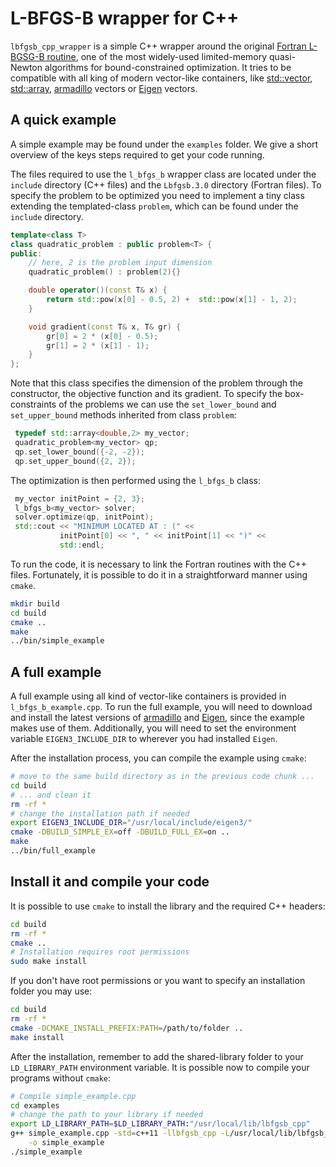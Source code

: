 # L-BFGS-B wrapper for C++
`lbfgsb_cpp_wrapper` is a simple C++ wrapper around the original [Fortran
L-BGSG-B routine](http://users.iems.northwestern.edu/~nocedal/lbfgsb.html), one
of the most widely-used limited-memory quasi-Newton algorithms for
bound-constrained optimization. It tries to be compatible with all king of modern vector-like containers, like [std::vector](http://en.cppreference.com/w/cpp/container/vector), [std::array](http://en.cppreference.com/w/cpp/container/array), [armadillo](http://arma.sourceforge.net/docs.html) vectors or 
[Eigen](http://eigen.tuxfamily.org/index.php?title=Main_Page) vectors.

## A quick example
A simple example may be found under the `examples` folder. We give a short overview of the keys steps required to get your code running.

The files required to use the `l_bfgs_b` wrapper class are located under the `include` directory (C++ files) and the `Lbfgsb.3.0` directory (Fortran files). To specify the problem to be optimized you need to implement a tiny class extending the templated-class `problem`, which can be found under the `include` directory.

```c++
template<class T>
class quadratic_problem : public problem<T> {
public:
    // here, 2 is the problem input dimension
    quadratic_problem() : problem(2){}

    double operator()(const T& x) {
        return std::pow(x[0] - 0.5, 2) +  std::pow(x[1] - 1, 2);
    }

    void gradient(const T& x, T& gr) {
        gr[0] = 2 * (x[0] - 0.5);
        gr[1] = 2 * (x[1] - 1);
    }
};
```

Note that this class specifies the dimension of the problem through the constructor, 
the objective function and its gradient. To specify the box-constraints of the problems we can use the `set_lower_bound` and `set_upper_bound` methods inherited from class `problem`:

```c++
 typedef std::array<double,2> my_vector;
 quadratic_problem<my_vector> qp;
 qp.set_lower_bound({-2, -2});
 qp.set_upper_bound({2, 2});
```

The optimization is then performed using the `l_bfgs_b` class:

```c++
 my_vector initPoint = {2, 3};
 l_bfgs_b<my_vector> solver;
 solver.optimize(qp, initPoint);
 std::cout << "MINIMUM LOCATED AT : (" << 
           initPoint[0] << ", " << initPoint[1] << ")" << 
           std::endl;

```

To run the code, it is necessary to link the Fortran routines with the C++ files. Fortunately, it is possible to do it in a straightforward manner using `cmake`.

```bash
mkdir build
cd build
cmake ..
make 
../bin/simple_example
```



## A full example

A full example using all kind of vector-like containers is provided in `l_bfgs_b_example.cpp`. To run the full example, you will need to download and install the latest versions of [armadillo](http://arma.sourceforge.net/docs.html) and [Eigen](http://eigen.tuxfamily.org/index.php?title=Main_Page), since the example makes use of them. Additionally, you will need to set the environment variable `EIGEN3_INCLUDE_DIR` to wherever you had installed `Eigen`. 

After the installation process, you can compile the example using `cmake`:

```bash
# move to the same build directory as in the previous code chunk ...
cd build
# ... and clean it
rm -rf *
# change the installation path if needed
export EIGEN3_INCLUDE_DIR="/usr/local/include/eigen3/"
cmake -DBUILD_SIMPLE_EX=off -DBUILD_FULL_EX=on ..
make
../bin/full_example 
```

## Install it and compile your code

It is possible to use `cmake` to install the library and the required C++ headers:

```bash
cd build
rm -rf *
cmake ..
# Installation requires root permissions
sudo make install
```

If you don't have root permissions or you want to specify an installation folder you
may use:

```bash
cd build
rm -rf *
cmake -DCMAKE_INSTALL_PREFIX:PATH=/path/to/folder ..
make install
```

After the installation, remember to add the shared-library folder to your `LD_LIBRARY_PATH` environment variable. It is possible now to compile your programs without `cmake`:

```bash
# Compile simple_example.cpp
cd examples
# change the path to your library if needed
export LD_LIBRARY_PATH=$LD_LIBRARY_PATH:"/usr/local/lib/lbfgsb_cpp"
g++ simple_example.cpp -std=c++11 -llbfgsb_cpp -L/usr/local/lib/lbfgsb_cpp/ \
    -o simple_example
./simple_example
```
